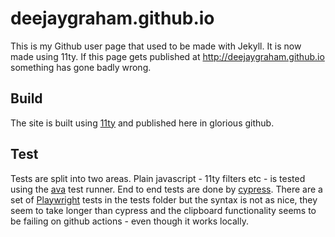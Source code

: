 # deejaygraham.github.io

This is my Github user page that used to be made with Jekyll. It is now made using 11ty. If this page gets published at http://deejaygraham.github.io something has gone badly wrong.

## Build 

The site is built using [11ty](https://www.11ty.dev) and published here in glorious github.

## Test

Tests are split into two areas. Plain javascript - 11ty filters etc - is tested using the [ava](https://github.com/avajs/ava) test runner. End to end tests are 
done by [cypress](https://www.cypress.io). There are a set of [Playwright](https://playwright.dev) tests in the tests folder but the syntax is not as nice, they 
seem to take longer than cypress and the clipboard functionality seems to be failing on github actions - even though it works locally. 
